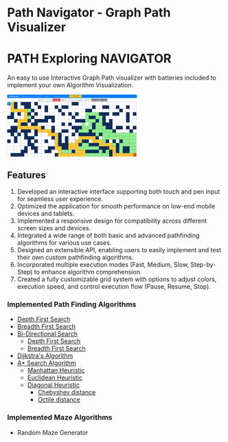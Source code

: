 # Path Navigator - Graph Path Visualizer
# PATH Exploring NAVIGATOR

An easy to use Interactive Graph Path visualizer with batteries included to implement your own Algorithm Visualization.

<img src="src/assets/Screenshot 2024-12-12 195234.png" align="center" style="max-width: 60%">

## Features

1. Developed an interactive interface supporting both touch and pen input for seamless user experience.
2. Optimized the application for smooth performance on low-end mobile devices and tablets.
3. Implemented a responsive design for compatibility across different screen sizes and devices.
4. Integrated a wide range of both basic and advanced pathfinding algorithms for various use cases.
5. Designed an extensible API, enabling users to easily implement and test their own custom pathfinding algorithms.
6. Incorporated multiple execution modes (Fast, Medium, Slow, Step-by-Step) to enhance algorithm comprehension.
7. Created a fully customizable grid system with options to adjust colors, execution speed, and control execution flow (Pause, Resume, Stop).

### Implemented Path Finding Algorithms

- [Depth First Search](https://en.wikipedia.org/wiki/Depth-first_search)
- [Breadth First Search](https://en.wikipedia.org/wiki/Breadth-first_search)
- [Bi-Directional Search](https://en.wikipedia.org/wiki/Bidirectional_search)
  - [Depth First Search](https://en.wikipedia.org/wiki/Depth-first_search)
  - [Breadth First Search](https://en.wikipedia.org/wiki/Breadth-first_search)
- [Dijkstra's Algorithm](https://en.wikipedia.org/wiki/Dijkstra's_algorithm)
- [A\* Search Algorithm](https://en.wikipedia.org/wiki/A*_search_algorithm)
  - [Manhattan Heuristic](http://theory.stanford.edu/~amitp/GameProgramming/Heuristics.html#diagonal-distance)
  - [Euclidean Heuristic](http://theory.stanford.edu/~amitp/GameProgramming/Heuristics.html#euclidean-distance-squared)
  - [Diagonal Heuristic](http://theory.stanford.edu/~amitp/GameProgramming/Heuristics.html#diagonal-distance)
    - [Chebyshev distance](http://en.wikipedia.org/wiki/Chebyshev_distance)
    - [Octile distance](https://www.sciencedirect.com/science/article/pii/S1000936116301182)

### Implemented Maze Algorithms
- Random Maze Generator
